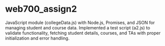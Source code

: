 # web700_assign2
JavaScript module (collegeData.js) with Node.js, Promises, and JSON for managing student and course data. Implemented a test script (a2.js) to validate functionality, fetching student details, courses, and TAs with proper initialization and error handling.
